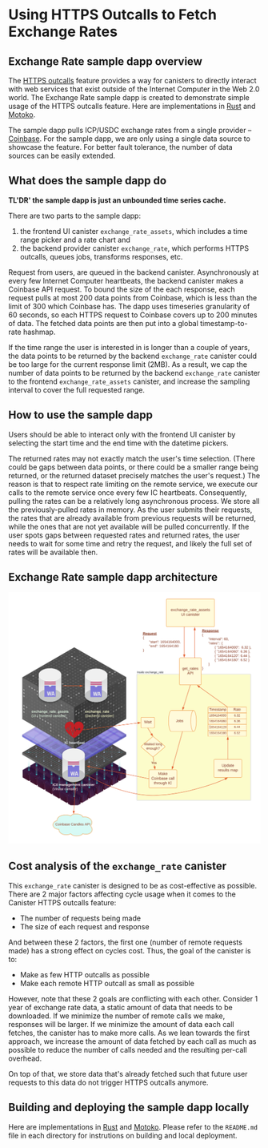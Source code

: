 # Using HTTPS Outcalls to Fetch Exchange Rates

## Exchange Rate sample dapp overview

The [HTTPS outcalls](/https-outcalls) feature provides a way for canisters to directly interact with web services that exist outside of the Internet Computer in the Web 2.0 world. The Exchange Rate sample dapp is created to demonstrate simple usage of the HTTPS outcalls feature. Here are implementations in [Rust](https://github.com/dfinity/examples/tree/master/rust/exchange_rate) and [Motoko](https://github.com/dfinity/examples/tree/master/motoko/exchange_rate).

The sample dapp pulls ICP/USDC exchange rates from a single provider – [Coinbase](https://docs.cloud.coinbase.com/exchange/reference/exchangerestapi_getproductcandles).  For the sample dapp, we are only using a single data source to showcase the feature. For better fault tolerance, the number of data sources can be easily extended.

## What does the sample dapp do

**TL'DR' the sample dapp is just an unbounded time series cache.**

There are two parts to the sample dapp:
1. the frontend UI canister `exchange_rate_assets`, which includes a time range picker and a rate chart and
2. the backend provider canister `exchange_rate`, which performs HTTPS outcalls, queues jobs, transforms responses, etc.

Request from users, are queued in the backend canister. Asynchronously at every few Internet Computer heartbeats, the backend canister
makes a Coinbase API request. To bound the size of the each response, each request pulls at most 200 data points from Coinbase, 
which is less than the limit of 300 which Coinbase has. The dapp uses timeseries granularity of 60 seconds, so each HTTPS request to
Coinbase covers up to 200 minutes of data. The fetched data points are then put into a global timestamp-to-rate hashmap.

If the time range the user is interested in is longer than a couple of years, the data points to be returned
by the backend `exchange_rate` canister could be too large for the current response limit (2MB).
As a result, we cap the number of data points to be returned by the backend `exchange_rate` canister to
the frontend `exchange_rate_assets` canister, and increase the sampling interval to cover the full requested range.

## How to use the sample dapp

Users should be able to interact only with the frontend UI canister by selecting the start time 
and the end time with the datetime pickers.

The returned rates may not exactly match the user's time selection. (There could be gaps between
data points, or there could be a smaller range being returned, or the returned
dataset precisely matches the user's request.) The reason is that to respect rate limiting
on the remote service, we execute our calls to the remote service once every few IC heartbeats.
Consequently, pulling the rates can be a relatively long asynchronous process. We store all the
previously-pulled rates in memory. As the user submits their requests, the rates that are already
available from previous requests will be returned, while the ones that are not yet available will be
pulled concurrently. If the user spots gaps between requested rates and returned rates, the user
needs to wait for some time and retry the request, and likely the full set of rates will be available then.

## Exchange Rate sample dapp architecture
![Architecture overview diagram of the Exchange Rate dapp](_attachments/exchange_rate_arch.png)

## Cost analysis of the `exchange_rate` canister

This `exchange_rate` canister is designed to be as cost-effective as possible. There are 2 major factors
affecting cycle usage when it comes to the Canister HTTPS outcalls feature:
- The number of requests being made
- The size of each request and response

And between these 2 factors, the first one (number of remote requests made) has a strong
effect on cycles cost. Thus, the goal of the canister is to:
- Make as few HTTP outcalls as possible
- Make each remote HTTP outcall as small as possible

However, note that these 2 goals are conflicting with each other. Consider 1 year of exchange rate
data, a static amount of data that needs to be downloaded. If we minimize the number of remote calls we make,
responses will be larger. If we minimize the amount of data each call fetches, the
canister has to make more calls. As we lean towards the first approach, we
increase the amount of data fetched by each call as much as possible to reduce the number of calls needed and the resulting per-call overhead.

On top of that, we store data that's already fetched such that future user requests to this data do not trigger HTTPS outcalls anymore.


## Building and deploying the sample dapp locally
Here are implementations in [Rust](https://github.com/dfinity/examples/tree/master/rust/exchange_rate) and [Motoko](https://github.com/dfinity/examples/tree/master/motoko/exchange_rate). Please refer to the `README.md` file in each
directory for instrutions on building and local deployment.

